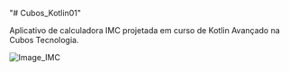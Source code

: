 "# Cubos_Kotlin01" 

Aplicativo de calculadora IMC projetada em curso de Kotlin Avançado na Cubos Tecnologia.

![Image_IMC](https://github.com/MarlenaMartins1533/Cubos_Kotlin01/blob/master/imageIMC.PNG)
